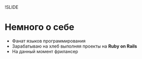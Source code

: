!SLIDE

# Немного о себе

 * Фанат языков программирования
 * Зарабатываю на хлеб выполняя проекты на **Ruby on Rails**
 * На данный момент фрилансер